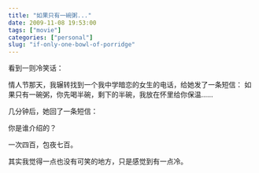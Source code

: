 ```yaml
---
title: "如果只有一碗粥..."
date: 2009-11-08 19:53:00
tags: ["movie"]
categories: ["personal"]
slug: "if-only-one-bowl-of-porridge"
---
```




看到一则冷笑话：

情人节那天，我辗转找到一个我中学暗恋的女生的电话，给她发了一条短信：
如果只有一碗粥，你先喝半碗，剩下的半碗，我放在怀里给你保温……

几分钟后，她回了一条短信：

你是谁介绍的？

一次四百，包夜七百。

其实我觉得一点也没有可笑的地方，只是感觉到有一点冷。
